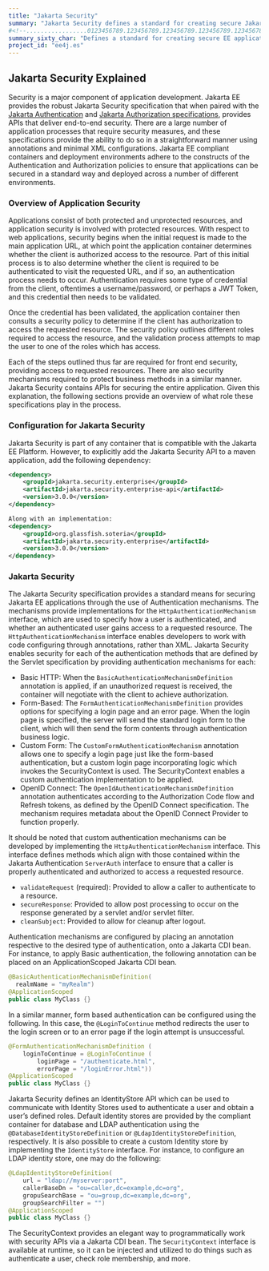 ```yaml
---
title: "Jakarta Security"
summary: "Jakarta Security defines a standard for creating secure Jakarta EE applications in modern application paradigms."
#<!--.................0123456789.123456789.123456789.123456789.123456789.123456789-->
summary_sixty_char: "Defines a standard for creating secure EE applications"
project_id: "ee4j.es"
---
```


## Jakarta Security Explained

Security is a major component of application development.  Jakarta EE provides
the robust Jakarta Security specification that when paired with the 
[Jakarta Authentication](/specifications/authentication/) and 
[Jakarta Authorization specifications](/specifications/authorization/),
provides APIs that deliver end-to-end security. There are a large number of
application processes that require security measures, and these specifications
provide the ability to do so in a straightforward manner using annotations and
minimal XML configurations. Jakarta EE compliant containers and deployment
environments adhere to the constructs of the Authentication and Authorization
policies to ensure that applications can be secured in a standard way and
deployed across a number of different environments.

### Overview of Application Security

Applications consist of both protected and unprotected resources, and
application security is involved with protected resources. With respect to web
applications, security begins when the initial request is made to the main
application URL, at which point the application container determines whether
the client is authorized access to the resource.  Part of this initial process
is to also determine whether the client is required to be authenticated to
visit the requested URL, and if so, an authentication process needs to occur.
Authentication requires some type of credential from the client, oftentimes a
username/password, or perhaps a JWT Token, and this credential then needs to be
validated.

Once the credential has been validated, the application container then consults
a security policy to determine if the client has authorization to access the
requested resource.  The security policy outlines different roles required to
access the resource, and the validation process attempts to map the user to one
of the roles which has access.

Each of the steps outlined thus far are required for front end security,
providing access to requested resources.  There are also security mechanisms
required to protect business methods in a similar manner.  Jakarta Security
contains APIs for securing the entire application.  Given this explanation, the
following sections provide an overview of what role these specifications play
in the process.

### Configuration for Jakarta Security

Jakarta Security is part of any container that is compatible with the Jakarta
EE Platform.  However, to explicitly add the Jakarta Security API to a maven
application, add the following dependency:

```xml
<dependency>
    <groupId>jakarta.security.enterprise</groupId>
    <artifactId>jakarta.security.enterprise-api</artifactId>
    <version>3.0.0</version>
</dependency>

Along with an implementation:
<dependency>
    <groupId>org.glassfish.soteria</groupId>
    <artifactId>jakarta.security.enterprise</artifactId>
    <version>3.0.0</version>
</dependency>
```

### Jakarta Security

The Jakarta Security specification provides a standard means for securing
Jakarta EE applications through the use of Authentication mechanisms.  The
mechanisms provide implementations for the `HttpAuthenticationMechanism`
interface, which are used to specify how a user is authenticated, and whether
an authenticated user gains access to a requested resource. The
`HttpAuthenticationMechanism` interface enables developers to work with code
configuring through annotations, rather than XML.  Jakarta Security enables
security for each of the authentication methods that are defined by the Servlet
specification by providing authentication mechanisms for each:

- Basic HTTP:  When the `BasicAuthenticationMechanismDefinition` annotation is
  applied, if an unauthorized request is received, the container will negotiate
  with the client to achieve authorization.
- Form-Based: The `FormAuthenticationMechanismDefinition` provides options for
  specifying a login page and an error page.  When the login page is specified,
  the server will send the standard login form to the client, which will then
  send the form contents through authentication business logic.
- Custom Form: The `CustomFormAuthenticationMechanism` annotation allows one to
  specify a login page just like the form-based authentication, but a custom
  login page incorporating logic which invokes the SecurityContext is used. The
  SecurityContext enables a custom authentication implementation to be applied.
- OpenID Connect: The `OpenIdAuthenticationMechanismDefinition` annotation
  authenticates according to the Authorization Code flow and Refresh tokens, as
  defined by the OpenID Connect specification.  The mechanism requires metadata
  about the OpenID Connect Provider to function properly.

It should be noted that custom authentication mechanisms can be developed by
implementing the `HttpAuthenticationMechanism` interface. This interface
defines methods which align with those contained within the Jakarta
Authentication `ServerAuth` interface to ensure that a caller is properly
authenticated and authorized to access a requested resource.

- `validateRequest` (required): Provided to allow a caller to authenticate to a resource.
- `secureResponse`: Provided to allow post processing to occur on the response
  generated by a servlet and/or servlet filter.
- `cleanSubject`: Provided to allow for cleanup after logout.

Authentication mechanisms are configured by placing an annotation respective to
the desired type of authentication, onto a Jakarta CDI bean.  For instance, to
apply Basic authentication, the following annotation can be placed on an
ApplicationScoped Jakarta CDI bean.

```java
@BasicAuthenticationMechanismDefinition(
  realmName = "myRealm")
@ApplicationScoped
public class MyClass {}
```

In a similar manner, form based authentication can be configured using the
following.  In this case, the `@LoginToContinue` method redirects the user to
the login screen or to an error page if the login attempt is unsuccessful.

```java
@FormAuthenticationMechanismDefinition (
    loginToContinue = @LoginToContinue (
        loginPage = "/authenticate.html",
        errorPage = "/loginError.html"))
@ApplicationScoped
public class MyClass {}
```

Jakarta Security defines an IdentityStore API which can be used to communicate
with Identity Stores used to authenticate a user and obtain a user’s defined
roles. Default identity stores are provided by the compliant container for
database and LDAP authentication using the `@DatabaseIdentityStoreDefinition`
or `@LdapIdentityStoreDefinition`, respectively. It is also possible to create
a custom Identity store by implementing the `IdentityStore` interface. For
instance, to configure an LDAP identity store, one may do the following:

```java
@LdapIdentityStoreDefinition(
    url = "ldap://myserver:port",
    callerBaseDn = "ou=caller,dc=example,dc=org",
    gropuSearchBase = "ou=group,dc=example,dc=org",
    groupSearchFilter = "")
@ApplicationScoped
public class MyClass {}
```
The SecurityContext provides an elegant way to programmatically work with
security APIs via a Jakarta CDI bean.  The `SecurityContext` interface is
available at runtime, so it can be injected and utilized to do things such as
authenticate a user, check role membership, and more.
